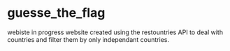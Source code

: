 # guesse_the_flag
webiste in progress
website created using the restountries API to deal with countries and filter them by only independant countries.
